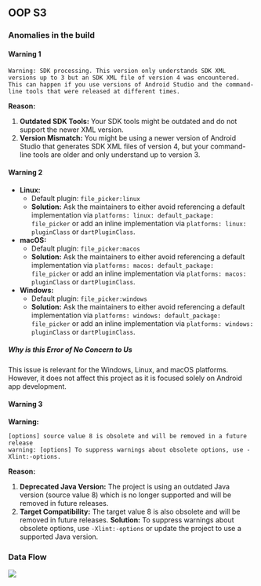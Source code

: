 ## OOP S3

### Anomalies in the build

#### Warning 1

```
Warning: SDK processing. This version only understands SDK XML versions up to 3 but an SDK XML file of version 4 was encountered. This can happen if you use versions of Android Studio and the command-line tools that were released at different times.
```

**Reason:**

1. **Outdated SDK Tools:** Your SDK tools might be outdated and do not support the newer XML version.
2. **Version Mismatch:** You might be using a newer version of Android Studio that generates SDK XML files of version 4, but your command-line tools are older and only understand up to version 3.

#### Warning 2

-   **Linux:**
    -   Default plugin: `file_picker:linux`
    -   **Solution:** Ask the maintainers to either avoid referencing a default implementation via `platforms: linux: default_package: file_picker` or add an inline implementation via `platforms: linux: pluginClass` or `dartPluginClass`.
-   **macOS:**
    -   Default plugin: `file_picker:macos`
    -   **Solution:** Ask the maintainers to either avoid referencing a default implementation via `platforms: macos: default_package: file_picker` or add an inline implementation via `platforms: macos: pluginClass` or `dartPluginClass`.
-   **Windows:**
    -   Default plugin: `file_picker:windows`
    -   **Solution:** Ask the maintainers to either avoid referencing a default implementation via `platforms: windows: default_package: file_picker` or add an inline implementation via `platforms: windows: pluginClass` or `dartPluginClass`.

##### Why is this Error of No Concern to Us

This issue is relevant for the Windows, Linux, and macOS platforms. However, it does not affect this project as it is focused solely on Android app development.

#### Warning 3

**Warning:**

```
[options] source value 8 is obsolete and will be removed in a future release
warning: [options] To suppress warnings about obsolete options, use -Xlint:-options.
```

**Reason:**

1. **Deprecated Java Version:** The project is using an outdated Java version (source value 8) which is no longer supported and will be removed in future releases.
2. **Target Compatibility:** The target value 8 is also obsolete and will be removed in future releases.
   **Solution:** To suppress warnings about obsolete options, use `-Xlint:-options` or update the project to use a supported Java version.



### Data Flow 
[![](https://mermaid.ink/img/pako:eNqNU8mS2jAQ_RWVTkkVTOEFz-BDqsBmCAcSwnKJzUGxG6OKLbkkOcX675E3PBQ5RKdWd7-n14suOOIxYBcnguQHtPFDhvQZB9u5i5b-O9rmKSfxDvX7X65LGv0unVc0CcrYGsQfGoGLpkclSKTQBo5qVzNMKsT3XNGMniGuQlfkBRtBmEyJopx1-NYJSHE0ZUlK5aHh8Sqee0JLNF7OjWB8LgTcwVy0hA20zPk32g9W4xmasxiO5YtLyiDirMX5FcjnUZEBU2ju95rUbySDK5oG3oFoN1Mg9iQC9KMAcUJLwSOQkrKkoZlWNFsJos6oRJtBiL1CKp6VN7QCTSzQJ0GSvrQQZ6J2RDz7HOKuDrPiWoHMOZOlho9NXkMKUVncO00BLUCRmChyRTM9RORTmafkVM2y1P8gbq1f0wApSaJJv9aFrSMBwFppTVRqXI2Uxa96V0Ks6T2eaUm6TTLEdbxS3JnTzpzVpuatjSe-roVoweMihQfSSWd6nel_IH0i1HsJgpG0bOGjwP9Yn7b1wdO8dk9v3kdUL0qzZSHDPZyByAiN9Re7lLkhVgfIIMSuNmPYkyJVpbKbTiWF4usTi7CrRAE9LHiRHLC7J6nUtyLXYwWfEl1d1qbkhP3k_H6FmOpCFvWXrn52lYLdCz5it29ZL0PTGtlDc-CYtmWZTg-ftH84ejFMxx4NnMHrqzN8G916-FzRGi-OYdvmyDAMy7HfbNO-_QVuNU3L?type=png)](https://mermaid.live/edit#pako:eNqNU8mS2jAQ_RWVTkkVTOEFz-BDqsBmCAcSwnKJzUGxG6OKLbkkOcX675E3PBQ5RKdWd7-n14suOOIxYBcnguQHtPFDhvQZB9u5i5b-O9rmKSfxDvX7X65LGv0unVc0CcrYGsQfGoGLpkclSKTQBo5qVzNMKsT3XNGMniGuQlfkBRtBmEyJopx1-NYJSHE0ZUlK5aHh8Sqee0JLNF7OjWB8LgTcwVy0hA20zPk32g9W4xmasxiO5YtLyiDirMX5FcjnUZEBU2ju95rUbySDK5oG3oFoN1Mg9iQC9KMAcUJLwSOQkrKkoZlWNFsJos6oRJtBiL1CKp6VN7QCTSzQJ0GSvrQQZ6J2RDz7HOKuDrPiWoHMOZOlho9NXkMKUVncO00BLUCRmChyRTM9RORTmafkVM2y1P8gbq1f0wApSaJJv9aFrSMBwFppTVRqXI2Uxa96V0Ks6T2eaUm6TTLEdbxS3JnTzpzVpuatjSe-roVoweMihQfSSWd6nel_IH0i1HsJgpG0bOGjwP9Yn7b1wdO8dk9v3kdUL0qzZSHDPZyByAiN9Re7lLkhVgfIIMSuNmPYkyJVpbKbTiWF4usTi7CrRAE9LHiRHLC7J6nUtyLXYwWfEl1d1qbkhP3k_H6FmOpCFvWXrn52lYLdCz5it29ZL0PTGtlDc-CYtmWZTg-ftH84ejFMxx4NnMHrqzN8G916-FzRGi-OYdvmyDAMy7HfbNO-_QVuNU3L)
